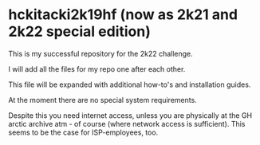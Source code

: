 # hckitacki2k19hf (now as 2k21 and 2k22 special edition)

This is my successful repository for the 2k22 challenge.

I will add all the files for my repo one after each other.

This file will be expanded with additional how-to's and installation guides.

At the moment there are no special system requirements.

Despite this you need internet access, unless you are physically at the GH arctic archive atm - of course (where network access is sufficient).
This seems to be the case for ISP-employees, too.
